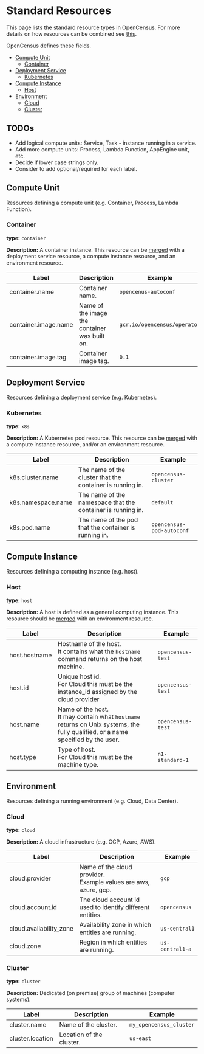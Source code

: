 # Standard Resources

This page lists the standard resource types in OpenCensus. For more details on how resources can 
be combined see [this](Resource.md).

OpenCensus defines these fields.
 * [Compute Unit](#compute-unit)
   * [Container](#container)
 * [Deployment Service](#deployment-service)
   * [Kubernetes](#kubernetes)
 * [Compute Instance](#compute-instance)
   * [Host](#host)
 * [Environment](#environment)
   * [Cloud](#cloud)
   * [Cluster](#cluster)

## TODOs
* Add logical compute units: Service, Task - instance running in a service.
* Add more compute units: Process, Lambda Function, AppEngine unit, etc.
* Decide if lower case strings only.
* Consider to add optional/required for each label.

## Compute Unit
Resources defining a compute unit (e.g. Container, Process, Lambda Function).

### Container
**type:** `container`

**Description:** A container instance. This resource can be [merged](Resource.md#Merging) with a
deployment service resource, a compute instance resource, and an environment resource.

| Label  | Description  | Example  |
|---|---|---|
| container.name | Container name. | `opencenus-autoconf` |
| container.image.name | Name of the image the container was built on. | `gcr.io/opencensus/operator` |
| container.image.tag | Container image tag. | `0.1` |

## Deployment Service
Resources defining a deployment service (e.g. Kubernetes).

### Kubernetes
**type:** `k8s`

**Description:** A Kubernetes pod resource. This resource can be [merged](Resource.md#Merging) with
a compute instance resource, and/or an environment resource.

| Label  | Description  | Example  |
|---|---|---|
| k8s.cluster.name | The name of the cluster that the container is running in. | `opencensus-cluster` |
| k8s.namespace.name | The name of the namespace that the container is running in. | `default` |
| k8s.pod.name | The name of the pod that the container is running in. | `opencensus-pod-autoconf` |

## Compute Instance
Resources defining a computing instance (e.g. host).

### Host
**type:** `host`

**Description:** A host is defined as a general computing instance. This resource should be
[merged](Resource.md#Merging) with an environment resource.


| Label  | Description  | Example  |
|---|---|---|
| host.hostname | Hostname of the host.<br/> It contains what the `hostname` command returns on the host machine. | `opencensus-test` |
| host.id | Unique host id.<br/> For Cloud this must be the instance_id assigned by the cloud provider | `opencensus-test` |
| host.name | Name of the host.<br/> It may contain what `hostname` returns on Unix systems, the fully qualified, or a name specified by the user. | `opencensus-test` |
| host.type | Type of host.<br/> For Cloud this must be the machine type.| `n1-standard-1` |

## Environment

Resources defining a running environment (e.g. Cloud, Data Center).

### Cloud
**type:** `cloud`

**Description:** A cloud infrastructure (e.g. GCP, Azure, AWS).

| Label  | Description  | Example  |
|---|---|---|
| cloud.provider | Name of the cloud provider.<br/> Example values are aws, azure, gcp. | `gcp` |
| cloud.account.id | The cloud account id used to identify different entities. | `opencensus` |
| cloud.availability_zone | Availability zone in which entities are running. | `us-central1` |
| cloud.zone | Region in which entities are running. | `us-central1-a` |

### Cluster
**type:** `cluster`

**Description:** Dedicated (on premise) group of machines (computer systems).

| Label  | Description  | Example  |
|---|---|---|
| cluster.name | Name of the cluster. | `my_opencensus_cluster` |
| cluster.location | Location of the cluster. | `us-east` |